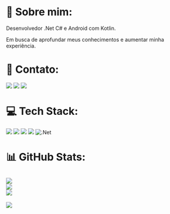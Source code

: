 # 💫 Sobre mim:

Desenvolvedor .Net C# e Android com Kotlin.

Em busca de aprofundar meus conhecimentos e aumentar minha experiência.

# 📧 Contato:

<a href="mailto:vitorlopescav@hotmail.com"><img src="https://img.shields.io/badge/Gmail-D14836?style=for-the-badge&logo=gmail&logoColor=white"/><a/>
<a href="https://www.linkedin.com/in/lopes-vitor/"><img src="https://img.shields.io/badge/LinkedIn-0077B5?style=for-the-badge&logo=linkedin&logoColor=white"/><a/>
<a href="https://wa.me/+5515998471704"><img src="https://img.shields.io/badge/WhatsApp-25D366?style=for-the-badge&logo=whatsapp&logoColor=white"/><a/>

# 💻 Tech Stack:

<img src="https://img.shields.io/badge/Android-3DDC84?style=for-the-badge&logo=android&logoColor=white"/> <img src="https://img.shields.io/badge/Kotlin-0095D5?&style=for-the-badge&logo=kotlin&logoColor=white"/>
<img src="https://img.shields.io/badge/Android_Studio-3DDC84?style=for-the-badge&logo=android-studio&logoColor=white"/>
<img src="https://img.shields.io/badge/GitHub-100000?style=for-the-badge&logo=github&logoColor=white"/>
![.Net](https://img.shields.io/badge/.NET-5C2D91?style=for-the-badge&logo=.net&logoColor=white)

# 📊 GitHub Stats:
![](https://github-readme-stats.vercel.app/api?username=Lopes-Vitor&theme=default&hide_border=false&include_all_commits=true&count_private=true)<br/>
![](https://github-readme-streak-stats.herokuapp.com/?user=Lopes-Vitor&theme=default&hide_border=false)<br/>
![](https://github-readme-stats.vercel.app/api/top-langs/?username=Lopes-Vitor&theme=default&hide_border=false&include_all_commits=true&count_private=true&layout=compact)
---
[![](https://visitcount.itsvg.in/api?id=Lopes-Vitor&label=Profile%20Views&color=0&icon=5&pretty=false)](https://visitcount.itsvg.in)
